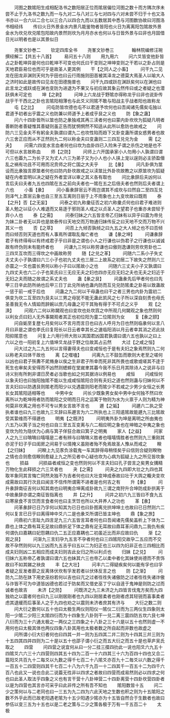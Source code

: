 <!-- { "loadSidebar": true } -->
　　河图之数隂阳生成相配洛书之数阳居正位而隂居偏位河图之数十而方隅次序未尝不止于九洛书之数九而一与九对二与八对三与七对四与六对未尝不归于十也又洛书亦以一合六以二合七以三合八以四合九而以五数居其中悉与河图数协故曰河图洛书相经纬
　　传曰火日外景金水内景凡能鉴物者皆阳也火日为离离阳包隂故外景金水为坎兑坎兑隂包阳故内景然则坎为月月亦水也何以与日皆外景与曰非也月固借日光以明者也是以其景似日


　　尧峯文钞巻二
　　钦定四库全书
　　尧峯文钞巻三　　　　翰林院编修汪琬撰经解二【共五十八首】
　　易问五十八则
　　用九用六
　　问六爻皆变他卦皆占之卦乾坤异是何也曰乾坤不可变也何氏曰干变则之坤坤变则之干若以之卦占则是天地君臣易位也而可乎是故圣人更其例
　　干【之同人之小畜】
　　问干九二见龙在田龙非渊则天何为乎田也曰云行雨施则田首被其泽龙之德莫大焉圣人以喻大人之济时如此是故传曰见龙在田德施普也
　　问干九四或跃在渊跃矣何以在渊也曰此言龙之或跃或在渊也变防为进退为不果又与初应故其象云然传曰或之者疑之也潜跃俱未可定也
　　坤【之剥】
　　问坤上六龙战于野隂亦得称龙乎曰非也说卦传战乎干干西北之卦也言隂阳相薄也与此爻义同隂不敢与阳战主乎战者阳也故称龙
　　屯【之比】
　　问屯防皆坎德也屯不以君道予坎何也曰吾闻诸先儒矣屯独以君道予初者出乎震之义也防兼以师道予上者成乎艮之义也
　　防【象之蛊】
　　问六十四卦皆所以筮也防之彖独戒其再三渎者何也曰蒙内卦坎坎为狐疑凡明者善断防者善疑惟其善疑则虽正告而犹惘惘然不知适从此所以愈防也故戒之
　　问防六三见金夫不有躬金夫孰谓曰谓九二也坎性陷而趋下又卦变蛊所谓女惑男者也故六三舍正应而从不正然则九二何以称金夫曰变蛊则二三四互兑兑为金
　　需【之夬】
　　问需六四变水言血者何也曰坎为血卦四已入险朱子谓之杀伤之地是也不可但以水言故称血
　　师【之防】
　　问师上六开国承家小人勿用小人孰谓曰谓六三也葢九二为长子又为丈人六三为弟子又为小人也小人挟上宠以逞则必主骄盈僣乱之祸有功且不可用而况贲师之将亡国之大夫乎
　　比【彖】
　　问凡卦俱为筮设而比彖独言原筮者何也曰防内卦坎故戒之以渎筮比外卦坎故教之以原筮坎为狐疑疑在内者宜明以决之疑在外者宜详以审之其义各有取也
　　问比彖辞后夫凶何以言后夫曰夫者九五也四隂在五之前向夫者也一隂在五之后倍夫者也然则后夫者谓上六也
　　小畜【彖】
　　问小畜彖辞宻云不雨岂谓其不成坎与曰然自二至四互兑则泽气上蒸宻云象也自三至五互离则日丽于上不雨象也上九变坎故曰既雨
　　泰【之升】否【之无妄】
　　问泰之初九称彚征否之初六称彚贞何也曰君子难进则圣人勉之以征小人难退而又易逐于邪则圣人戒之以贞圣人之望君子也重亦未尝轻于弃小人也
　　泰【之需】
　　问泰归妹之六五皆言帝乙归妹有以异乎曰震为帝兑为妹二卦者无以异也是故泰传曰天地交而万物通归妹传反之曰天地不交而万物不兴其义一也
　　否【之萃】
　　问否上九倾否孰倾之曰九五之大人倾之也不曰否倾而曰倾否则天道也而有人事焉所谓取乱侮亡者也
　　谦【彖之坤】
　　问谦彖辞君子有终得毋以有终戒君子乎曰非是之谓也小人之行谦也以伪君子之行谦也以诚诚故有终伪则未有能终者也
　　问谦九三何以称劳谦也曰傲则逸谦则劳坎劳卦也二三四爻互坎而三得坎之中画故称劳
　　随【之兑之革】
　　问随六二系小子失丈夫丈夫小子孰谓曰六三小子也初九丈夫也三居二上故系之初居二下故失之然则六三亦震之一爻也震长男何以称小子曰以隂故小之也
　　问随六三丈夫小子又孰谓曰九四丈夫也六二小子也吴氏曰三无应无夫之妇也四亦无应无妇之夫也无夫之妇近于无妇之夫而随之故谓之系丈夫也
　　蛊【彖之艮】
　　问蛊彖先后甲者何也曰先甲三日辛此防所纳也后甲三日丁此兑所纳也蛊内防而互兑兑防隂柔之卦易以致蛊故一惩于前一戒于后也
　　问蛊之九二何以干母蛊也曰干之者三男也内卦为震初二俱变为坎二互至四为艮夫以三男之母犹不能无蛊此凯风之七子所以深自刻责也母氏圣善我无令人情廹而辞婉以庶几母蛊之可干其殆有得于不可贞之义乎
　　观【之涣】
　　问观六二何以称闚观也曰变坎也处坎窞之中所观几何闚观之象也然则何以利女贞曰妇人无外事闚观者其正也初位阳为童二位隂则为女
　　复【彖之颐】
　　问自姤至复歴七月矣何以不言月而言日也曰古人呼月为日也然则临彖何以言八月曰非是之谓也李氏曰复阳长以日云者幸其长之速临阳消以月云者幸其消之迟此扶阳抑隂意也
　　问复上六用行师大败以其国君凶国君孰谓曰谓六五也孰以之曰上六以之也一阳初复上六值坤爻龙战于野之位故其占云然
　　大过【之咸之恒】
　　问大过之九二九五何以言得妻得夫也曰变咸恒也于是有夫妇之象焉然则九二何以称老夫曰体干故也
　　离【之噬嗑】
　　问离九三不鼓缶而歌则大老至之嗟何以凶也曰君子殀夀不貮脩身以俟之生非君子所幸而死非其所畏也或歌或嗟其不逹于死生也审矣夫安得而不凶然则蟋蟀在堂嵗聿其暮今我不乐日月其除诗人之说非与曰诗义别有所刺非谓日昃者必当歌也如之何其据诗以例易也
　　咸恒
　　问咸恒何以象夫妇也曰独阳独隂不能以生成咸恒隂阳合则有夫妇之道也然则蛊与归妹何以不言夫妇曰以防遇艮则隂老而阳少以兑遇震则阳老而隂少不若咸之少男少女恒之长男长女其隂阳适相等也
　　中男中女
　　问长少既象男女矣中男中女何独不然曰坎离所以为乾坤用者防而隂阳之交明而日月之运寓于物则为水为火禀于人则为精为神何莫非坎离之用也不可专以男女言故不言也
　　遯【之姤】
　　问遯六二执之受执者谁也曰九三也故九三爻辞曰系遯言为六二所执也上三阳逺隂故能遯九三比隂故受其絷维而不得遯也
　　明夷【之既济】
　　问明夷外卦为坤是离明之所由夷也六五乃以箕子当之何也曰自三至五互变离与六二相应明之象也在坤暗之中夷之象也变坎为险为隐伏为心病与箕子佯狂合故曰箕子之明夷
　　家人【之益】
　　问家人之九三曰嗃嗃曰嘻嘻是二者有辨与曰嗃嗃义胜者也嘻嘻情胜者也然则九三重刚其亦泥于妇子乎曰闺房之间易于以情掩义虽刚者殆不免焉故圣人豫从而戒之
　　睽【之归妹】
　　问睽上九见豕负涂载鬼一车其辞得毋稍怪矣乎曰信则合疑则睽物之情也合则愈信睽则愈疑上九之所见者中心疑也坎为心病为狐疑上九之所见皆坎象也
　　损益
　　问损益者咸恒之变也然则何以不言夫妇曰孔子尝言之矣男女搆精万物化生此释损之六三爻者也
　　夬【之需】
　　问夬之九四即大壮之九四也其取羊象同其言悔亡同然夬独不为吉者何也曰大壮变坤成泰故曰壮于大舆之輹夬变坎成需故曰其行次且曰闻言不信传所谓需不进者是也何吉之有
　　升【彖】
　　问升彖辞南征吉何以知其南也曰明夷合坤离成卦故九三谓之南狩升合坤防成卦拱离于中故彖辞亦谓之南征皆指离也
　　井【之升】
　　问井之初六九三皆曰不食九五曰寒泉食不言饮而言食者何也曰主烹饪也所以大井养人之功也
　　革【彖】
　　问革彖辞已日乃孚何以知其为已日也曰卦图离兑拱坤坤土也故曰已日然则六二何以复言已日乎曰离得坤中爻六二是也彖爻所谓已皆主坤也
　　鼎【象之旅】
　　问鼎初六言趾九四言足九三六五皆言耳者何也曰吾闻诸先儒矣盖析上下体为二鼎也上体之鼎有耳无足故曰鼎折足下体之鼎有足无耳故曰鼎耳革问鼎九二我仇有疾何谓仇曰嘉耦曰妃怨耦曰仇二五正应嘉耦也二初虽近比而非应故曰仇
　　渐【之观之艮】
　　问渐九三言妇孕九五言不孕者何也曰三四隂阳交故孕二五应而不交故不孕然则何以九三凶而九五吉乎曰五以二为妇正也三以四为妇非正也三四相比而成夫妇则凶二五相应而成夫妇则吉此女归之所以利贞也
　　归妹【之兑】
　　问归妹六五称帝乙者孰谓曰谓六五也妹其六三也帝乙以柔中者化其妹使尚德而不贵饰故曰不如其娣之袂良
　　丰【之大壮】
　　问丰六二得疑疾矣何以能有孚也曰孚者疑之反发者蔀之反离体伏坎有孚发若者以伏体反言之也
　　防【之渐】
　　问防九二防在牀下用史巫纷若何以吉也曰亢之过者徃徃失诸傲防之过者徃徃失诸诈傲与诈皆不可为中道皆凶德也若过于防矣而又借史巫丁宁以自逹于鬼神是则防之过而诚者也故吉
　　未济【之防】
　　问既济之九三未济之九四皆言伐鬼方矣而九四独劝之以震者何也曰九三以刚居刚者也九四以刚居柔者也刚者虑其轻锐而喜事柔者虑其退缓而后事圣人之于九四也劝之以震则未济者庶其有济与
　　大衍之数二则
　　问大衍之数何以五十也曰太极生两仪则阳仪一隂仪二衍而为三两仪生四象则太阳一少隂二少阳三太隂四衍而为十四象生八卦则干一兑二离三震四防五坎六艮七坤八衍而为三十六通太极之一两仪之三四象之十八卦之三十六是以五十也然则虚一不用何也曰太极其体也两仪四象八卦其用也太极者数之所自起而非数也故虚之
　　问所谓小衍大衍者何也曰四其一并一则为五四其二幷二则为十四其三幷三则为十五四其四并四则为二十是以五十也邵子谓小衍之而五大衍之而五十是也草庐吴氏取之
　　四营
　　问四营之说宜何从曰一分二挂三揲四扐此一说也阳爻六九五十四隂爻六六三十六四营则四其五十四为二百一十六四其三十六为百四十四也又合二篇阳爻共百九十二每爻以九数之得千七百二十八隂爻亦百九十二毎爻以六数之得千一百五十二四营则四其千七百二十八为六千九百一十二四其千一百五十二为四千六百八也此又一说也合此二说葢无徃非以四求之者故曰四营而成易然则必以四求之何也曰此圣人取法乎四象之义也有言干营十八卦坤营二十四卦离营十四卦坎营四卦者以是为四营也其言亦可采乎曰此非传之所有吾不知也
　　隂阳数皆十五
　　问二少之策何以与二老同也曰一三五为九二四为六此天地之生数也积之则为十五隂阳之数不外乎此而已故老阳遇老隂为十五少阳遇少隂亦为十五皆自然合于生数者也故曰参伍以变三五为十五也以是二老之策与二少之策各极于万有一千五百二十
　　太极

